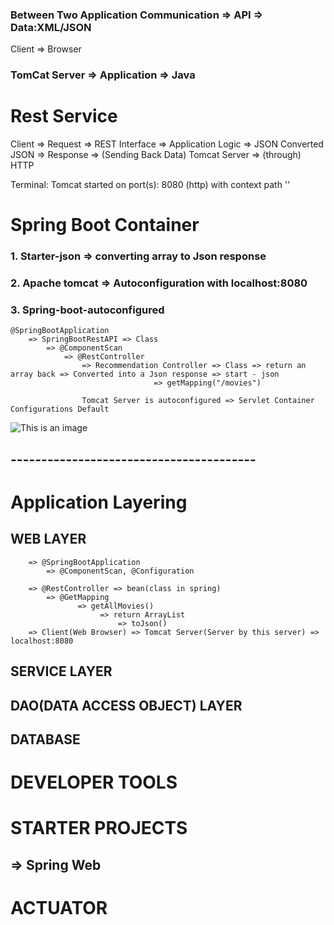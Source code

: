 ### Between Two Application Communication => API => Data:XML/JSON

Client => Browser

### TomCat Server => Application => Java


# Rest Service

Client => Request => REST Interface => Application Logic => JSON Converted JSON => Response => (Sending Back Data) Tomcat Server => (through) HTTP

Terminal: Tomcat started on port(s): 8080 (http) with context path ''

# Spring Boot Container
### 1. Starter-json => converting array to Json response
### 2. Apache tomcat => Autoconfiguration with localhost:8080
### 3. Spring-boot-autoconfigured
```
@SpringBootApplication
    => SpringBootRestAPI => Class
        => @ComponentScan
            => @RestController
                => Recommendation Controller => Class => return an array back => Converted into a Json response => start - json
                                => getMapping("/movies")

                Tomcat Server is autoconfigured => Servlet Container Configurations Default
```
![This is an image](/asserts/1.PNG)

## ----------------------------------------
# Application Layering
## WEB LAYER
```
    => @SpringBootApplication
        => @ComponentScan, @Configuration
    
    => @RestController => bean(class in spring)
        => @GetMapping
               => getAllMovies()
                    => return ArrayList
                        => toJson()
    => Client(Web Browser) => Tomcat Server(Server by this server) => localhost:8080
```

## SERVICE LAYER

## DAO(DATA ACCESS OBJECT) LAYER

## DATABASE


# DEVELOPER TOOLS


# STARTER PROJECTS
## => Spring Web

# ACTUATOR
